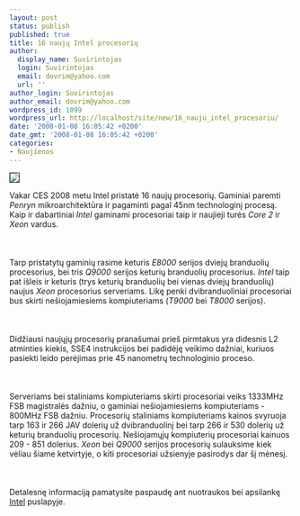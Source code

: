 ```yaml
---
layout: post
status: publish
published: true
title: 16 naujų Intel procesorių
author:
  display_name: Suvirintojas
  login: Suvirintojas
  email: dovrim@yahoo.com
  url: ''
author_login: Suvirintojas
author_email: dovrim@yahoo.com
wordpress_id: 1099
wordpress_url: http://localhost/site/new/16_nauju_intel_procesoriu/
date: '2008-01-08 16:05:42 +0200'
date_gmt: '2008-01-08 16:05:42 +0200'
categories:
- Naujienos
---
```

<p><a class="ns" href=" http://www.technews.lt/upl/Failai/1199593741rkggn19DRY_1_8_l.jpg">
<div class="imgright"><img src=" http://img223.imageshack.us/img223/9397/1199593741rkggn19dry18lxb4.jpg" border="1"></div>
<p></a>Vakar CES 2008 metu Intel pristatė 16 naujų procesorių. Gaminiai paremti <i>Penryn</i> mikroarchitektūra ir pagaminti pagal 45nm technologinį procesą. Kaip ir dabartiniai <i>Intel</i> gaminami procesoriai taip ir naujieji turės <i>Core 2</i> ir <i>Xeon</i> vardus.<br />
<br><br />
<br>Tarp pristatytų gaminių rasime keturis <i>E8000</i> serijos dviejų branduolių procesorius, bei tris <i>Q9000</i> serijos keturių branduolių procesorius. <i>Intel</i> taip pat išleis ir keturis (trys keturių branduolių bei vienas dviejų branduolių) naujus <i>Xeon</i> procesorius serveriams. Likę penki dvibranduoliniai procesoriai bus skirti nešiojamiesiems kompiuteriams (<i>T9000</i> bei <i>T8000</i> serijos).<br />
<br><br />
<br>Didžiausi naujųjų procesorių pranašumai prieš pirmtakus yra didesnis L2 atminties kiekis, SSE4 instrukcijos bei padidėję veikimo dažniai, kuriuos pasiekti leido perėjimas prie 45 nanometrų technologinio proceso.<br />
<br><br />
<br>Serveriams bei staliniams kompiuteriams skirti procesoriai veiks 1333MHz FSB magistralės dažniu, o gaminiai nešiojamiesiems kompiuteriams - 800MHz FSB dažniu. Procesorių staliniams kompiuteriams kainos svyruoja tarp 163 ir 266 JAV dolerių už dvibranduolinį bei tarp 266 ir 530 dolerių už keturių branduolių procesorių. Nešiojamųjų kompiuterių procesoriai kainuos 209 - 851 dolerius. <i>Xeon</i> bei <i>Q9000</i> serijos procesorių sulauksime kiek vėliau šiame ketvirtyje, o kiti procesoriai užsienyje pasirodys dar šį mėnesį.<br />
<br><br />
<br>Detalesnę informaciją pamatysite paspaudę ant nuotraukos bei apsilankę <a class="ns" href="http://www.intel.com/pressroom/archive/releases/20080107comp.htm">Intel</a> puslapyje.<br />
<br></p>
